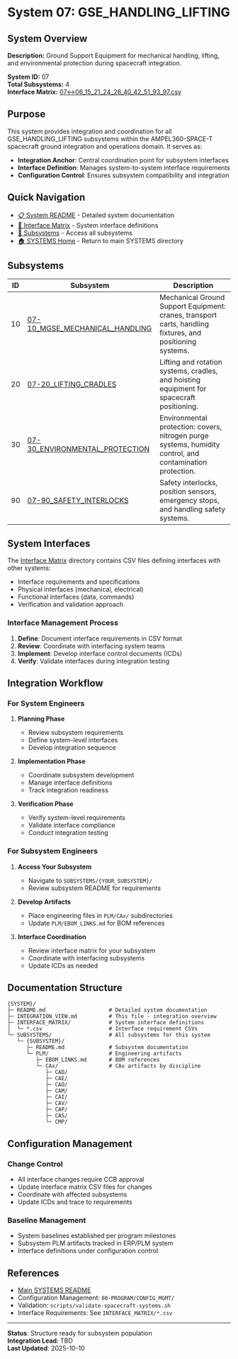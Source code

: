# System 07: GSE_HANDLING_LIFTING

## System Overview

**Description:** Ground Support Equipment for mechanical handling, lifting, and environmental protection during spacecraft integration.

**System ID:** 07  
**Total Subsystems:** 4  
**Interface Matrix:** [07↔06_15_21_24_26_40_42_51_93_97.csv](./INTERFACE_MATRIX/07↔06_15_21_24_26_40_42_51_93_97.csv)

## Purpose

This system provides integration and coordination for all GSE_HANDLING_LIFTING subsystems within the AMPEL360-SPACE-T spacecraft ground integration and operations domain. It serves as:

- **Integration Anchor**: Central coordination point for subsystem interfaces
- **Interface Definition**: Manages system-to-system interface requirements
- **Configuration Control**: Ensures subsystem compatibility and integration

## Quick Navigation

- [📋 System README](./README.md) - Detailed system documentation
- [🔗 Interface Matrix](./INTERFACE_MATRIX/) - System interface definitions
- [📂 Subsystems](./SUBSYSTEMS/) - Access all subsystems
- [🏠 SYSTEMS Home](../README.md) - Return to main SYSTEMS directory

## Subsystems

| ID | Subsystem | Description |
|----|-----------|-------------|
| 10 | [07-10_MGSE_MECHANICAL_HANDLING](./SUBSYSTEMS/07-10_MGSE_MECHANICAL_HANDLING/) | Mechanical Ground Support Equipment: cranes, transport carts, handling fixtures, and positioning systems. |
| 20 | [07-20_LIFTING_CRADLES](./SUBSYSTEMS/07-20_LIFTING_CRADLES/) | Lifting and rotation systems, cradles, and hoisting equipment for spacecraft positioning. |
| 30 | [07-30_ENVIRONMENTAL_PROTECTION](./SUBSYSTEMS/07-30_ENVIRONMENTAL_PROTECTION/) | Environmental protection: covers, nitrogen purge systems, humidity control, and contamination protection. |
| 90 | [07-90_SAFETY_INTERLOCKS](./SUBSYSTEMS/07-90_SAFETY_INTERLOCKS/) | Safety interlocks, position sensors, emergency stops, and handling safety systems. |

## System Interfaces

The [Interface Matrix](./INTERFACE_MATRIX/) directory contains CSV files defining interfaces with other systems:

- Interface requirements and specifications
- Physical interfaces (mechanical, electrical)
- Functional interfaces (data, commands)
- Verification and validation approach

### Interface Management Process

1. **Define**: Document interface requirements in CSV format
2. **Review**: Coordinate with interfacing system teams
3. **Implement**: Develop interface control documents (ICDs)
4. **Verify**: Validate interfaces during integration testing

## Integration Workflow

### For System Engineers

1. **Planning Phase**
   - Review subsystem requirements
   - Define system-level interfaces
   - Develop integration sequence

2. **Implementation Phase**
   - Coordinate subsystem development
   - Manage interface definitions
   - Track integration readiness

3. **Verification Phase**
   - Verify system-level requirements
   - Validate interface compliance
   - Conduct integration testing

### For Subsystem Engineers

1. **Access Your Subsystem**
   - Navigate to `SUBSYSTEMS/{YOUR_SUBSYSTEM}/`
   - Review subsystem README for requirements

2. **Develop Artifacts**
   - Place engineering files in `PLM/CAx/` subdirectories
   - Update `PLM/EBOM_LINKS.md` for BOM references

3. **Interface Coordination**
   - Review interface matrix for your subsystem
   - Coordinate with interfacing subsystems
   - Update ICDs as needed

## Documentation Structure

```
{SYSTEM}/
├─ README.md                    # Detailed system documentation
├─ INTEGRATION_VIEW.md          # This file - integration overview
├─ INTERFACE_MATRIX/            # System interface definitions
│  └─ *.csv                     # Interface requirement CSVs
└─ SUBSYSTEMS/                  # All subsystems for this system
   └─ {SUBSYSTEM}/
      ├─ README.md              # Subsystem documentation
      └─ PLM/                   # Engineering artifacts
         ├─ EBOM_LINKS.md       # BOM references
         └─ CAx/                # CAx artifacts by discipline
            ├─ CAD/
            ├─ CAE/
            ├─ CAO/
            ├─ CAM/
            ├─ CAI/
            ├─ CAV/
            ├─ CAP/
            ├─ CAS/
            └─ CMP/
```

## Configuration Management

### Change Control

- All interface changes require CCB approval
- Update interface matrix CSV files for changes
- Coordinate with affected subsystems
- Update ICDs and trace to requirements

### Baseline Management

- System baselines established per program milestones
- Subsystem PLM artifacts tracked in ERP/PLM system
- Interface definitions under configuration control

## References

- [Main SYSTEMS README](../README.md)
- Configuration Management: `00-PROGRAM/CONFIG_MGMT/`
- Validation: `scripts/validate-spacecraft-systems.sh`
- Interface Requirements: See `INTERFACE_MATRIX/*.csv`

---

**Status**: Structure ready for subsystem population  
**Integration Lead**: TBD  
**Last Updated**: 2025-10-10
